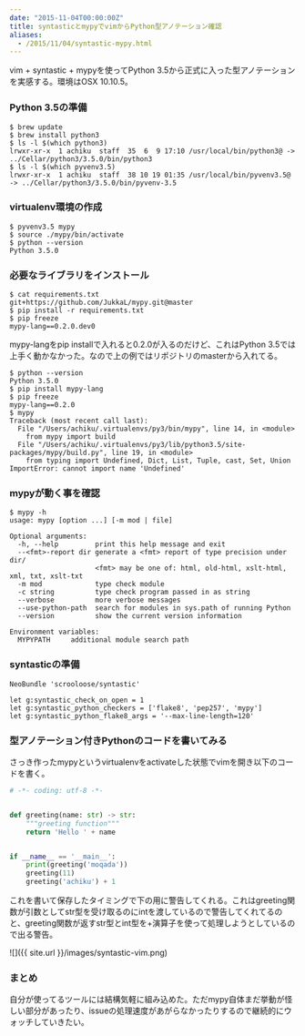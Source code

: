 ```yaml
---
date: "2015-11-04T00:00:00Z"
title: syntasticとmypyでvimからPython型アノテーション確認
aliases:
  - /2015/11/04/syntastic-mypy.html
---
```


vim + syntastic + mypyを使ってPython 3.5から正式に入った型アノテーションを実感する。環境はOSX 10.10.5。

### Python 3.5の準備

```
$ brew update
$ brew install python3
$ ls -l $(which python3)
lrwxr-xr-x  1 achiku  staff  35  6  9 17:10 /usr/local/bin/python3@ -> ../Cellar/python3/3.5.0/bin/python3
$ ls -l $(which pyvenv3.5)
lrwxr-xr-x  1 achiku  staff  38 10 19 01:35 /usr/local/bin/pyvenv3.5@ -> ../Cellar/python3/3.5.0/bin/pyvenv-3.5
```

### virtualenv環境の作成

```
$ pyvenv3.5 mypy
$ source ./mypy/bin/activate
$ python --version
Python 3.5.0
```

### 必要なライブラリをインストール

```
$ cat requirements.txt
git+https://github.com/JukkaL/mypy.git@master
$ pip install -r requirements.txt
$ pip freeze
mypy-lang==0.2.0.dev0
```

mypy-langをpip installで入れると0.2.0が入るのだけど、これはPython 3.5では上手く動かなかった。なので上の例ではリポジトリのmasterから入れてる。

```
$ python --version
Python 3.5.0
$ pip install mypy-lang
$ pip freeze
mypy-lang==0.2.0
$ mypy
Traceback (most recent call last):
  File "/Users/achiku/.virtualenvs/py3/bin/mypy", line 14, in <module>
    from mypy import build
  File "/Users/achiku/.virtualenvs/py3/lib/python3.5/site-packages/mypy/build.py", line 19, in <module>
    from typing import Undefined, Dict, List, Tuple, cast, Set, Union
ImportError: cannot import name 'Undefined'
```

### mypyが動く事を確認

```
$ mypy -h
usage: mypy [option ...] [-m mod | file]

Optional arguments:
  -h, --help         print this help message and exit
  --<fmt>-report dir generate a <fmt> report of type precision under dir/
                     <fmt> may be one of: html, old-html, xslt-html, xml, txt, xslt-txt
  -m mod             type check module
  -c string          type check program passed in as string
  --verbose          more verbose messages
  --use-python-path  search for modules in sys.path of running Python
  --version          show the current version information

Environment variables:
  MYPYPATH     additional module search path
```


### syntasticの準備

```vim
NeoBundle 'scrooloose/syntastic'
```

```vim
let g:syntastic_check_on_open = 1
let g:syntastic_python_checkers = ['flake8', 'pep257', 'mypy']
let g:syntastic_python_flake8_args = '--max-line-length=120'
```


### 型アノテーション付きPythonのコードを書いてみる

さっき作ったmypyというvirtualenvをactivateした状態でvimを開き以下のコードを書く。

```python
# -*- coding: utf-8 -*-


def greeting(name: str) -> str:
    """greeting function"""
    return 'Hello ' + name


if __name__ == '__main__':
    print(greeting('moqada'))
    greeting(11)
    greeting('achiku') + 1
```

これを書いて保存したタイミングで下の用に警告してくれる。これはgreeting関数が引数としてstr型を受け取るのにintを渡しているので警告してくれてるのと、greeting関数が返すstr型とint型を+演算子を使って処理しようとしているので出る警告。

![]({{ site.url }}/images/syntastic-vim.png)


### まとめ

自分が使ってるツールには結構気軽に組み込めた。ただmypy自体まだ挙動が怪しい部分があったり、issueの処理速度があがらなかったりするので継続的にウォッチしていきたい。

